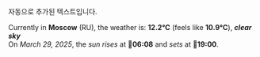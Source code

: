 
자동으로 추가된 텍스트입니다.

<!--START_SECTION:weather:moscow-->
Currently in **Moscow** (RU), the weather is: **12.2°C** (feels like **10.9°C**), ***clear sky***<br/>
On *March 29, 2025*, the *sun rises* at 🌅**06:08** and *sets* at 🌇**19:00**.
<!--END_SECTION:weather-->

